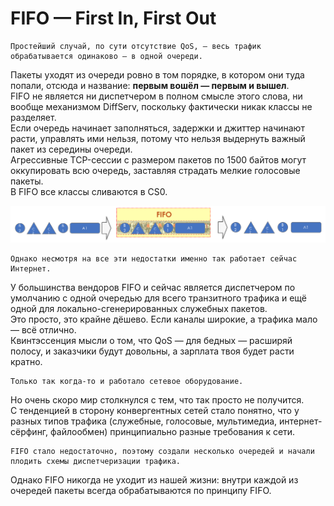 # FIFO — First In, First Out

    Простейший случай, по сути отсутствие QoS, — весь трафик обрабатывается одинаково — в одной очереди.  
Пакеты уходят из очереди ровно в том порядке, в котором они туда попали, отсюда и название: **первым вошёл — первым и вышел**.  
FIFO не является ни диспетчером в полном смысле этого слова, ни вообще механизмом DiffServ, поскольку фактически никак классы не разделяет.  
Если очередь начинает заполняться, задержки и джиттер начинают расти, управлять ими нельзя, потому что нельзя выдернуть важный пакет из середины очереди.  
Агрессивные TCP-сессии с размером пакетов по 1500 байтов могут оккупировать всю очередь, заставляя страдать мелкие голосовые пакеты.  
В FIFO все классы сливаются в CS0.

![](../../.gitbook/assets/image%20%2819%29.png)

    Однако несмотря на все эти недостатки именно так работает сейчас Интернет.   
У большинства вендоров FIFO и сейчас является диспетчером по умолчанию с одной очередью для всего транзитного трафика и ещё одной для локально-сгенерированных служебных пакетов.  
Это просто, это крайне дёшево. Если каналы широкие, а трафика мало — всё отлично.  
Квинтэссенция мысли о том, что QoS — для бедных — расширяй полосу, и заказчики будут довольны, а зарплата твоя будет расти кратно.  
  
    Только так когда-то и работало сетевое оборудование.   
Но очень скоро мир столкнулся с тем, что так просто не получится.  
С тенденцией в сторону конвергентных сетей стало понятно, что у разных типов трафика \(служебные, голосовые, мультимедиа, интернет-сёрфинг, файлообмен\) принципиально разные требования к сети.  
  
    FIFO стало недостаточно, поэтому создали несколько очередей и начали плодить схемы диспетчеризации трафика.  
Однако FIFO никогда не уходит из нашей жизни: внутри каждой из очередей пакеты всегда обрабатываются по принципу FIFO. 

